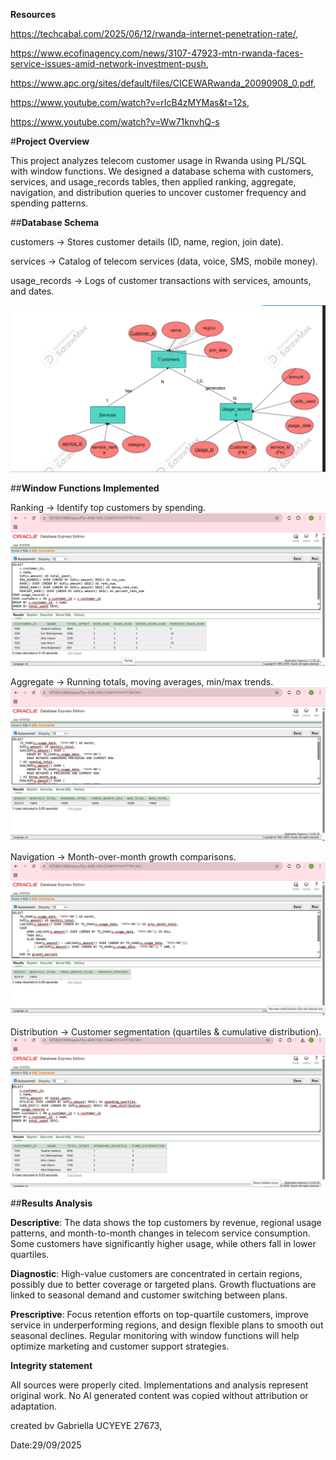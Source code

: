**Resources**

https://techcabal.com/2025/06/12/rwanda-internet-penetration-rate/,

https://www.ecofinagency.com/news/3107-47923-mtn-rwanda-faces-service-issues-amid-network-investment-push,

https://www.apc.org/sites/default/files/CICEWARwanda_20090908_0.pdf,

https://www.youtube.com/watch?v=rIcB4zMYMas&t=12s,

https://www.youtube.com/watch?v=Ww71knvhQ-s

#**Project Overview**

This project analyzes telecom customer usage in Rwanda using PL/SQL with window functions.
We designed a database schema with customers, services, and usage_records tables, 
then applied ranking, aggregate, navigation, and distribution queries to uncover customer frequency and spending patterns.

##**Database Schema**

customers → Stores customer details (ID, name, region, join date).

services → Catalog of telecom services (data, voice, SMS, mobile money).

usage_records → Logs of customer transactions with services, amounts, and dates.

![img alt](https://github.com/Gabriella-K/plsql-window-functions--Gabriella---UCYEYE-/blob/612c8e00ee352cbe0a2594349dec57696f9778cc/ERdiagram.png)

##**Window Functions Implemented**

Ranking → Identify top customers by spending.
![img alt](https://github.com/Gabriella-K/plsql-window-functions--Gabriella---UCYEYE-/blob/9306e905a1e05a8faca4c17213a0629b9ed835c6/Screenshots/Ranking.png)

Aggregate → Running totals, moving averages, min/max trends.
![img alt](https://github.com/Gabriella-K/plsql-window-functions--Gabriella---UCYEYE-/blob/630cf24c887bad5a82c8928abd89b9bddc4c6634/Screenshots/Aggregate.png)

Navigation → Month-over-month growth comparisons.
![img alt](https://github.com/Gabriella-K/plsql-window-functions--Gabriella---UCYEYE-/blob/85e1013ae8935a9d7d0fee46b054c4a9d38720c7/Screenshots/Navigation.png)

Distribution → Customer segmentation (quartiles & cumulative distribution).
![img alt](https://github.com/Gabriella-K/plsql-window-functions--Gabriella---UCYEYE-/blob/b0c4a2d01110c1a8d220d167b3edf28d19d9e93f/Screenshots/Distribution.png)

##**Results Analysis**

**Descriptive**:
The data shows the top customers by revenue, regional usage patterns, and month-to-month changes in telecom service consumption. 
Some customers have significantly higher usage, while others fall in lower quartiles.

**Diagnostic**:
High-value customers are concentrated in certain regions, possibly due to better coverage or targeted plans. 
Growth fluctuations are linked to seasonal demand and customer switching between plans.

**Prescriptive**:
Focus retention efforts on top-quartile customers, improve service in underperforming regions, and design flexible plans to smooth out seasonal declines. 
Regular monitoring with window functions will help optimize marketing and customer support strategies.

**Integrity statement**

All sources were properly cited. Implementations and analysis represent original work. No AI generated content was copied without attribution or adaptation.

created bv Gabriella UCYEYE  27673,

Date:29/09/2025
